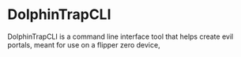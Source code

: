 # DolphinTrapCLI
DolphinTrapCLI is a command line interface tool that helps create evil portals, meant for use on a flipper zero device,
